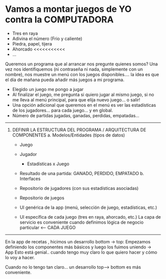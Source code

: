 # Vamos a montar juegos de YO contra la COMPUTADORA

- Tres en raya
- Adivina el número (Frio y caliente)
- Piedra, papel, tijera
- Ahorcado <<<<<<<<<<<
- ...

Queremos un programa que al arrancar nos pregunte quienes somos?
Una vez nos identifiquemos (ni contraseña ni nada, simplemente con un nombre), nos muestre un menú con los juegos disponibles.... la idea es que el día de mañana pueda añadir más juegos a mi programa.
- Elegido un juego me pongo a jugar
- Al finalizar el juego, me pregunta si quiero jugar al mismo juego, si no me lleva al menú principal, para que elija nuevo juego... o salir!
- Una opción adicional que queremos en el menú es ver las estadísticas de los jugadores... para cada juego... y en global.
- Número de partidas jugadas, ganadas, perdidas, empatadas...

---

1. DEFINIR LA ESTRUCTURA DEL PROGRAMA / ARQUITECTURA DE COMPONENTES
   a. Modelos/Entidades (tipos de datos)
      - Juego
      - Jugador
        - Estadísticas x Juego
      - Resultado de una partida: GANADO, PERDIDO, EMPATADO
   b. Interfaces
      - Repositorio de jugadores (con sus estadísticas asociadas)
      - Repositorio de juegos
      - UI genérica de la app (menú, selección de juego, estadísticas, etc.)
      
      
      - UI específica de cada juego (tres en raya, ahorcado, etc.)
    La capa de servicio es conveniente cuando definimos lógica de negocio particular <-- CADA JUEGO

---

En la app de recetas , hicimos un desarrollo bottom -> top: Empezamos definiendo los componentes más básicos y luego los fuimos uniendo -> App
Esto está genial.. cuando tengo muy claro lo que quiero hacer y cómo lo voy a hacer.

Cuando no lo tengo tan claro... un desarrollo top--> bottom es más conveniente.